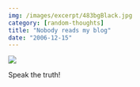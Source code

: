 ```yaml
---
img: /images/excerpt/483bgBlack.jpg
category: [random-thoughts]
title: "Nobody reads my blog"
date: "2006-12-15"
---
```


[![](/images/483bgBlack.jpg)](http://www.jinx.com/scripts/details.asp?productID=483 "Feeling ignored?  Yes!  You can buy this T Shirt!")  
  
Speak the truth!
